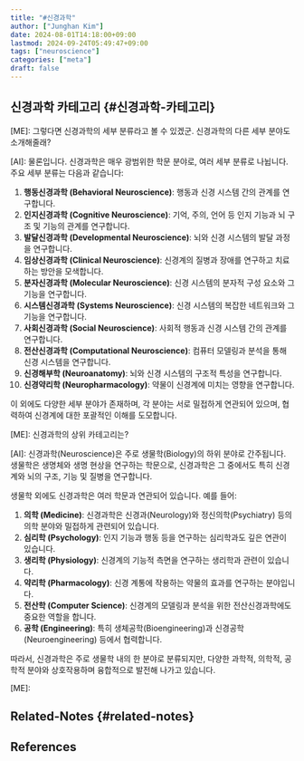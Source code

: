 ```yaml
---
title: "#신경과학"
author: ["Junghan Kim"]
date: 2024-08-01T14:18:00+09:00
lastmod: 2024-09-24T05:49:47+09:00
tags: ["neuroscience"]
categories: ["meta"]
draft: false
---
```


## 신경과학 카테고리 {#신경과학-카테고리}

<div class="ai">

[ME]: 그렇다면 신경과학의 세부 분류라고 볼 수 있겠군. 신경과학의 다른 세부 분야도 소개해줄래?

[AI]: 물론입니다. 신경과학은 매우 광범위한 학문 분야로, 여러 세부 분류로 나뉩니다. 주요 세부 분류는 다음과 같습니다:

1.  ****행동신경과학 (Behavioral Neuroscience)****: 행동과 신경 시스템 간의 관계를 연구합니다.
2.  ****인지신경과학 (Cognitive Neuroscience)****: 기억, 주의, 언어 등 인지 기능과 뇌 구조 및 기능의 관계를 연구합니다.
3.  ****발달신경과학 (Developmental Neuroscience)****: 뇌와 신경 시스템의 발달 과정을 연구합니다.
4.  ****임상신경과학 (Clinical Neuroscience)****: 신경계의 질병과 장애를 연구하고 치료하는 방안을 모색합니다.
5.  ****분자신경과학 (Molecular Neuroscience)****: 신경 시스템의 분자적 구성 요소와 그 기능을 연구합니다.
6.  ****시스템신경과학 (Systems Neuroscience)****: 신경 시스템의 복잡한 네트워크와 그 기능을 연구합니다.
7.  ****사회신경과학 (Social Neuroscience)****: 사회적 행동과 신경 시스템 간의 관계를 연구합니다.
8.  ****전산신경과학 (Computational Neuroscience)****: 컴퓨터 모델링과 분석을 통해 신경 시스템을 연구합니다.
9.  ****신경해부학 (Neuroanatomy)****: 뇌와 신경 시스템의 구조적 특성을 연구합니다.
10. ****신경약리학 (Neuropharmacology)****: 약물이 신경계에 미치는 영향을 연구합니다.

이 외에도 다양한 세부 분야가 존재하며, 각 분야는 서로 밀접하게 연관되어 있으며, 협력하여 신경계에 대한 포괄적인 이해를 도모합니다.

[ME]: 신경과학의 상위 카테고리는?

[AI]: 신경과학(Neuroscience)은 주로 생물학(Biology)의 하위 분야로 간주됩니다. 생물학은 생명체와 생명 현상을 연구하는 학문으로, 신경과학은 그 중에서도 특히 신경계와 뇌의 구조, 기능 및 질병을 연구합니다.

생물학 외에도 신경과학은 여러 학문과 연관되어 있습니다. 예를 들어:

1.  ****의학 (Medicine)****: 신경과학은 신경과(Neurology)와 정신의학(Psychiatry) 등의 의학 분야와 밀접하게 관련되어 있습니다.
2.  ****심리학 (Psychology)****: 인지 기능과 행동 등을 연구하는 심리학과도 깊은 연관이 있습니다.
3.  ****생리학 (Physiology)****: 신경계의 기능적 측면을 연구하는 생리학과 관련이 있습니다.
4.  ****약리학 (Pharmacology)****: 신경 계통에 작용하는 약물의 효과를 연구하는 분야입니다.
5.  ****전산학 (Computer Science)****: 신경계의 모델링과 분석을 위한 전산신경과학에도 중요한 역할을 합니다.
6.  ****공학 (Engineering)****: 특히 생체공학(Bioengineering)과 신경공학(Neuroengineering) 등에서 협력합니다.

따라서, 신경과학은 주로 생물학 내의 한 분야로 분류되지만, 다양한 과학적, 의학적, 공학적 분야와 상호작용하며 융합적으로 발전해 나가고 있습니다.

[ME]:

</div>


## Related-Notes {#related-notes}

## References

<style>.csl-entry{text-indent: -1.5em; margin-left: 1.5em;}</style><div class="csl-bib-body">
</div>
